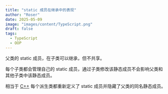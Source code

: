 ```yaml
---
title: "static 成员在继承中的表现"
author: "Roser"
date: 2025-05-09
image: "images/content/TypeScript.png"
draft: false
tags:
  - TypeScript
  - OOP
---
```

父类的 static 成员，在子类可以继承，但不共享。

每个子类都会管理自己的 static 成员，通过子类修改该静态成员不会影响父类和其他子类中该静态成员。

相当于 [C++](../../../C++/static-成员在继承中的表现) 每个派生类都重新定义了 static 成员并隐藏了父类的同名静态成员。